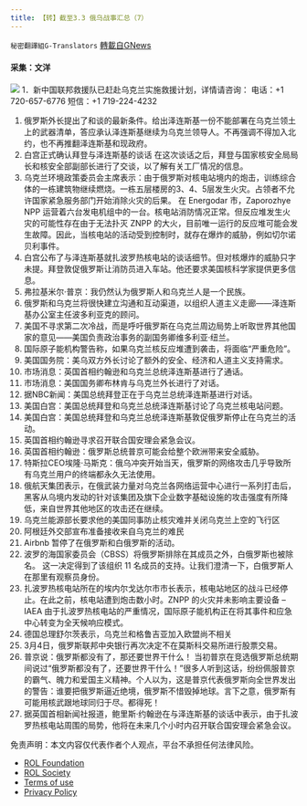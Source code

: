 ```yaml
---
title: 【转】截至3.3 俄乌战事汇总（7）
---
```

`秘密翻譯組G-Translators` [轉載自GNews](https://gnews.org/zh-hans/2103766/)

#### 采集：文洋
![](https://assets.gnews.org/wp-content/uploads/2022/03/16463758691.png)
1．新中国联邦救援队已赶赴乌克兰实施救援计划，详情请咨询：
电话：+1 720-657-6776
短信：+1 719-224-4232

1. 俄罗斯外长提出了和谈的最新条件。给出泽连斯基一份不能部署在乌克兰领土上的武器清单，答应承认泽连斯基继续为乌克兰领导人。不再强调不得加入北约，也不再推翻泽连斯基和现政府。
2. 白宫正式确认拜登与泽连斯基的谈话
在这次谈话之后，拜登与国家核安全局局长和核安全部副部长进行了交谈，以了解有关工厂情况的信息。
3. 乌克兰环境政策委员会主席表示：由于俄罗斯对核电站境内的炮击，训练综合体的一栋建筑物继续燃烧。一栋五层楼房的3、4、5层发生火灾。占领者不允许国家紧急服务部门开始消除火灾的后果。
在 Energodar 市，Zaporozhye NPP 运营着六台发电机组中的一台。核电站消防情况正常。但反应堆发生火灾的可能性存在由于无法扑灭 ZNPP 的大火，目前唯一运行的反应堆可能会发生故障。因此，当核电站的活动受到控制时，就存在爆炸的威胁，例如切尔诺贝利事件。
4. 白宫公布了与泽连斯基就扎波罗热核电站的谈话细节。但对核爆炸的威胁只字未提。拜登敦促俄罗斯让消防员进入车站。他还要求美国核科学家提供更多信息。
5. 弗拉基米尔·普京：我仍然认为俄罗斯人和乌克兰人是一个民族。
6. 俄罗斯和乌克兰将很快建立沟通和互动渠道，以组织人道主义走廊——泽连斯基办公室主任波多利亚克的顾问。
7. 美国不寻求第二次冷战，而是呼吁俄罗斯在乌克兰周边局势上听取世界其他国家的意见——美国负责政治事务的副国务卿维多利亚·纽兰。
8. 国际原子能机构警告称，如果乌克兰核反应堆遭到袭击，将面临“严重危险”。
9. 美国国务院：美乌双方外长讨论了额外的安全、经济和人道主义支持需求。
10. 市场消息：英国首相约翰逊和乌克兰总统泽连斯基进行了通话。
11. 市场消息：美国国务卿布林肯与乌克兰外长进行了对话。
12. 据NBC新闻：美国总统拜登正在于乌克兰总统泽连斯基进行对话。
13. 美国白宫：美国总统拜登和乌克兰总统泽连斯基讨论了乌克兰核电站问题。
14. 美国白宫：美国总统拜登和乌克兰总统泽连斯基敦促俄罗斯停止在乌克兰的活动。
15. 英国首相约翰逊寻求召开联合国安理会紧急会议。
16. 英国首相约翰逊：俄罗斯总统普京可能会给整个欧洲带来安全威胁。
17. 特斯拉CEO埃隆·马斯克：俄乌冲突开始当天，俄罗斯的网络攻击几乎导致所有乌克兰用户的终端都永久无法使用。
18. 俄航天集团表示，在俄武装力量对乌克兰各网络运营中心进行一系列打击后，黑客从乌境内发动的针对该集团及旗下企业数字基础设施的攻击强度有所降低，来自世界其他地区的攻击还在继续。
19. 乌克兰能源部长要求他的美国同事防止核灾难并关闭乌克兰上空的飞行区
20. 阿根廷外交部宣布准备接收来自乌克兰的难民
21. Airbnb 暂停了在俄罗斯和白俄罗斯的活动。
22. 波罗的海国家委员会（CBSS）将俄罗斯排除在其成员之外，白俄罗斯也被除名。
这一决定得到了该组织 11 名成员的支持。让我们澄清一下，白俄罗斯人在那里有观察员身份。
23. 扎波罗热核电站所在的埃内尔戈达尔市市长表示，核电站地区的战斗已经停止。在此之前，核电站遭到炮击数小时。ZNPP 的火灾并未影响主要设备 – IAEA
由于扎波罗热核电站的严重情况，国际原子能机构正在将其事件和应急中心转变为全天候响应模式。
24. 德国总理舒尔茨表示，乌克兰和格鲁吉亚加入欧盟尚不相关
25. 3月4日，俄罗斯联邦中央银行再次决定不在莫斯科交易所进行股票交易。
26. 普京说：俄罗斯都没有了，那还要世界干什么！
当初普京在竞选俄罗斯总统期间说过“俄罗斯都没有了，还要世界干什么！”很多人听到这话，纷纷佩服普京的霸气、魄力和爱国主义精神。个人以为，这是普京代表俄罗斯向全世界发出的警告：谁要把俄罗斯逼近绝境，俄罗斯不惜毁掉地球。言下之意，俄罗斯有可能用核武跟地球同归于尽。都得死！
27. 据英国首相新闻社报道，鲍里斯·约翰逊在与泽连斯基的谈话中表示，由于扎波罗热核电站周围的局势，他将在未来几个小时内召开联合国安理会紧急会议。


 

免责声明：本文内容仅代表作者个人观点，平台不承担任何法律风险。

- [ROL Foundation](https://rolfoundation.org/)
- [ROL Society](https://rolsociety.org/)
- [Terms of use](https://gnews.org/terms-of-use-3/)
- [Privacy Policy](https://gnews.org/privacy-policy/)
